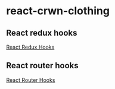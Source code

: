 # react-crwn-clothing

## React redux hooks
[React Redux Hooks](https://react-redux.js.org/api/hooks)

## React router hooks
[React Router Hooks](https://github.com/ReactTraining/react-router/blob/master/packages/react-router/docs/api/hooks.md)